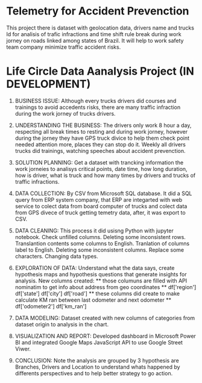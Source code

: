 # Telemetry for Accident Prevenction

This project there is dataset with geolocation data, drivers name and trucks Id  for analisis of trafic infractions and time shift rule break during work jorney
on roads linked among states of Brazil.
It will help to work safety team company minimize traffic accident risks. 

# Life Circle Data Aanalysis Project (IN DEVELOPMENT)

1. BUSINESS ISSUE:
Although every trucks drivers did courses and trainings to avoid accedents risks, there are many traffic infraction during the work jorney of trucks drivers.  

2. UNDERSTANDING THE BUSINESS:
The drivers only work 8 hour a day, respecting all break times to resting and during work jorney, however during the jorney they have GPS truck divice to help them check point
needed attention more, places they can stop do it.
Weekly all drivers trucks did trainings, watching speeches about accident prevenction.     

3. SOLUTION PLANNING:
Get a dataset with trancking information the work jorneies to analisys critical points, date time, how long duration, how is driver, what is truck and 
how many times by drivers and trucks of traffic infractions.  

4. DATA COLLECTION:
By CSV from Microsoft SQL database. 
It did a SQL query from ERP system company, that ERP are integarted with web service to colect data from board computer of trucks and colect data from GPS divece of truck getting temetry data, after, it was export to CSV.

5. DATA CLEANING:
This process it did usisng Python with jupyter notebook.
Check unfilled columns. 
Deleting some inconsistent rows. 
Translantion contents some columns to English.
Tranlation of columns label to English.
Deleting some inconsistent columns. 
Replace some characters.
Changing data types.

6. EXPLORATION OF DATA:
Understand what the data says, create hypothesis maps and hypothesis questions that generate insights for analysis.
New columns created:
** those columuns are filled with API nominatim to get info about address from geo coordinates **
df['region'] 
df['state']
df['city'] 
df['road']
** these columns did create to make calculate KM ran between last odometer and next odometer **
df['odometer2']
df['km_ran']

7. DATA MODELING:
Dataset created with new columns of categories from dataset origin to analysis in the chart.

8. VISUALIZATION AND REPORT:
Developed dashboard in Microsoft Power BI and integrated Google Maps JavaScript API to use Google Street Viwer.

9. CONCLUSION:
Note the analysis are grouped by 3 hypothesis are Branches, Drivers and Location to understand whats happened by differents perspectives and to help better strategy to go action.



   
